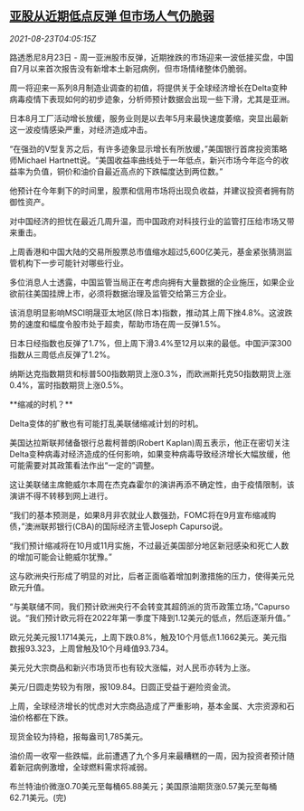 <!--1629693063000-->
[亚股从近期低点反弹 但市场人气仍脆弱](https://cn.reuters.com/article/global-market-asia-stocks-covid-0823-idCNKBS2FO08T)
------

<div><i>2021-08-23T04:05:15Z</i></div><p>路透悉尼8月23日 - 周一亚洲股市反弹，近期挫跌的市场迎来一波低接买盘，中国自7月以来首次报告没有新增本土新冠病例，但市场情绪整体仍脆弱。</p><p>周一将迎来一系列8月制造业调查的初值，将提供关于全球经济增长在Delta变种病毒疫情下表现如何的初步迹象，分析师预计数据会出现一些下滑，尤其是亚洲。</p><p>日本8月工厂活动增长放缓，服务业则是以去年5月来最快速度萎缩，突显出最新这一波疫情感染严重，对经济造成冲击。</p><p>“在强劲的V型复苏之后，有许多迹象显示增长有所放缓，”美国银行首席投资策略师Michael Hartnett说。“美国收益率曲线处于一年低点，新兴市场今年迄今的收益率为负值，铜价和油价自最近高点的下跌幅度达到两位数。”</p><p>他预计在今年剩下的时间里，股票和信用市场将出现负收益，并建议投资者拥有防御性资产。</p><p>对中国经济的担忧在最近几周升温，而中国政府对科技行业的监管打压给市场又带来重击。</p><p>上周香港和中国大陆的交易所股票总市值缩水超过5,600亿美元，基金紧张猜测监管机构下一步可能针对哪些行业。</p><p>多位消息人士透露，中国监管当局正在考虑向拥有大量数据的企业施压，如果企业欲前往美国挂牌上市，必须将数据治理及监管交给第三方企业。</p><p>该消息明显影响MSCI明晟亚太地区(除日本)指数，推动其上周下挫4.8%。这波跌势的速度和幅度令股市处于超卖，帮助市场在周一反弹1.5%。</p><p>日本日经指数也反弹了1.7%，但上周下滑3.4%至12月以来的最低。中国沪深300指数从三周低点反弹了1.2%。</p><p>纳斯达克指数期货和标普500指数期货上涨0.3%，而欧洲斯托克50指数期货上涨0.4%，富时指数期货上涨0.5%。</p><p>**缩减的时机？**</p><p>Delta变体的扩散也有可能打乱美联储缩减计划的时机。</p><p>美国达拉斯联邦储备银行总裁柯普朗(Robert Kaplan)周五表示，他正在密切关注Delta变种病毒对经济造成的任何影响，如果变种病毒导致经济增长大幅放缓，他可能需要对其政策看法作出“一定的”调整。</p><p>这让美联储主席鲍威尔本周在杰克森霍尔的演讲再添不确定性，由于疫情限制，该演讲不得不转移到网上进行。</p><p>“我们的基本预测是，如果8月非农就业人数强劲，FOMC将在9月宣布缩减购债，”澳洲联邦银行(CBA)的国际经济主管Joseph Capurso说。</p><p>“我们预计缩减将在10月或11月实施，不过最近美国部分地区新冠感染和死亡人数的增加可能会让鲍威尔犹豫。”</p><p>这与欧洲央行形成了明显的对比，后者正面临着增加刺激措施的压力，使得美元兑欧元升值。</p><p>“与美联储不同，我们预计欧洲央行不会转变其超鸽派的货币政策立场，”Capurso说。“我们预计欧元将在2022年第一季度下降到1.12美元的低点，然后逐渐升值。”</p><p>欧元兑美元报1.1714美元，上周下跌0.8%，触及10个月低点1.1662美元。美元指数报93.323，上周曾触及10个月峰值93.734。</p><p>美元兑大宗商品和新兴市场货币也有较大涨幅，对人民币亦转为上涨。</p><p>美元/日圆走势较为有限，报109.84。日圆正受益于避险资金流。</p><p>上周，全球经济增长的忧虑对大宗商品造成了严重影响，基本金属、大宗资源和石油价格都在下跌。</p><p>现货金较为持稳，报每盎司1,785美元。</p><p>油价周一收窄一些跌幅，此前遭遇了九个多月来最糟糕的一周，因为投资者预计随着新冠病例激增，全球燃料需求将减弱。</p><p>布兰特油价微涨0.70美元至每桶65.88美元；美国原油期货涨0.57美元至每桶62.71美元。(完)</p>
